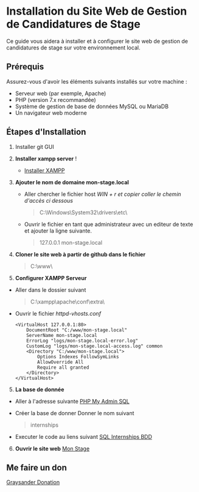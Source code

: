 # Installation du Site Web de Gestion de Candidatures de Stage

Ce guide vous aidera à installer et à configurer le site web de gestion de candidatures de stage sur votre environnement local.

## Prérequis

Assurez-vous d'avoir les éléments suivants installés sur votre machine :

- Serveur web (par exemple, Apache)
- PHP (version 7.x recommandée)
- Système de gestion de base de données MySQL ou MariaDB
- Un navigateur web moderne

## Étapes d'Installation

1. Installer git GUI

1. **Installer xampp server** ! 
    - [Installer XAMPP](https://www.apachefriends.org/fr/download.html)

2. **Ajouter le nom de domaine mon-stage.local**
    - Aller chercher le fichier host
    *WIN + r et copier coller le chemin d'accès ci dessous*
        > C:\Windows\System32\drivers\etc\

    - Ouvrir le fichier en tant que administrateur avec un editeur de texte et ajouter la ligne suivante.
        > 127.0.0.1 mon-stage.local

3. **Cloner le site web à partir de github dans le fichier**
    > C:\www\

4. **Configurer XAMPP Serveur**

- Aller dans le dossier suivant
    >C:\xampp\apache\conf\extra\
- Ouvrir le fichier *httpd-vhosts.conf*
    ```
    <VirtualHost 127.0.0.1:80>
        DocumentRoot "C:/www/mon-stage.local"
        ServerName mon-stage.local
        ErrorLog "logs/mon-stage.local-error.log"
        CustomLog "logs/mon-stage.local-access.log" common
        <Directory "C:/www/mon-stage.local">
            Options Indexes FollowSymLinks
            AllowOverride All
            Require all granted
        </Directory>
    </VirtualHost>
    ```

5. **La base de donnée**
- Aller à l'adresse suivante
    [PHP My Admin SQL](http://localhost/phpmyadmin/index.php?route=/server/databases)

- Créer la base de donner
    Donner le nom suivant
    > internships
    
- Executer le code au liens suivant
    [SQL Internships BDD](http://localhost/phpmyadmin/index.php?route=/database/sql&db=internships)

6. **Ouvrir le site web**
    [Mon Stage](http://mon-stage.local/accueil)

## Me faire un don

[Graysander Donation](https://www.paypal.com/paypalme/graysanderdonation)